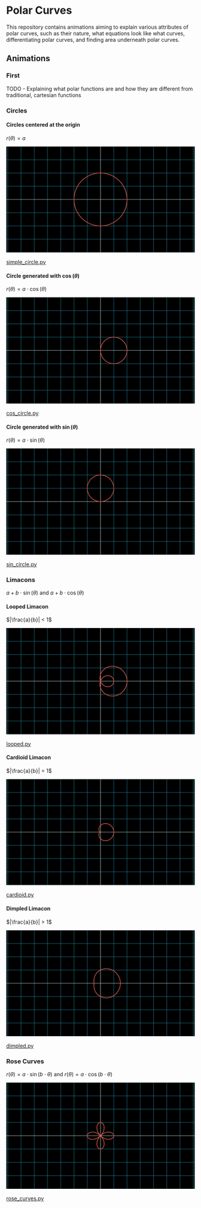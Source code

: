 # Polar Curves

This repository contains animations aiming to explain various attributes of polar curves, such as their nature, what equations look like what curves, differentiating polar curves, and finding area underneath polar curves.

## Animations

### First

TODO - Explaining what polar functions are and how they are different from traditional, cartesian functions

### Circles

#### Circles centered at the origin

$r(\theta) = a$

![](assets/CircleCurve_ManimCE_v0.18.1.png)

[simple_circle.py](./simple_circle.py)

#### Circle generated with $\cos(\theta)$

$r(\theta) = a \cdot \cos(\theta)$

![](assets/CosCircleCurve_ManimCE_v0.18.1.png)

[cos_circle.py](./cos_circle.py)

#### Circle generated with $\sin(\theta)$

$r(\theta) = a \cdot \sin(\theta)$

![](assets/SinCircleCurve_ManimCE_v0.18.1.png)

[sin_circle.py](./sin_circle.py)

### Limacons

$a + b \cdot \sin(\theta)$ and $a + b \cdot \cos(\theta)$

#### Looped Limacon

$|\frac{a}{b}| < 1$

![](assets/LoopedCurve_ManimCE_v0.18.1.png)

[looped.py](./looped.py)

#### Cardioid Limacon

$|\frac{a}{b}| = 1$

![](assets/CardioidCurve_ManimCE_v0.18.1.png)

[cardioid.py](./cardioid.py)

#### Dimpled Limacon

$|\frac{a}{b}| > 1$

![](assets/DimpledCurve_ManimCE_v0.18.1.png)

[dimpled.py](./dimpled.py)

### Rose Curves

$r(\theta) = a \cdot \sin(b \cdot \theta)$ and $r(\theta) = a \cdot \cos(b \cdot \theta)$

![](assets/RoseCurve_ManimCE_v0.18.1.png)

[rose_curves.py](./rose_curves.py)